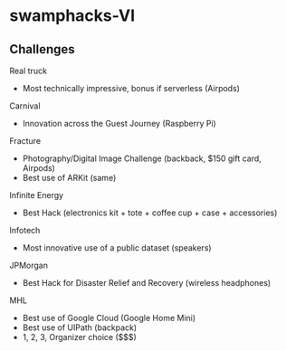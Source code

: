 # swamphacks-VI

## Challenges

Real truck
- Most technically impressive, bonus if serverless (Airpods)

Carnival
- Innovation across the Guest Journey (Raspberry Pi)

Fracture
- Photography/Digital Image Challenge (backback, $150 gift card, Airpods)
- Best use of ARKit (same)

Infinite Energy
- Best Hack (electronics kit + tote + coffee cup + case + accessories)

Infotech
- Most innovative use of a public dataset (speakers)

JPMorgan
- Best Hack for Disaster Relief and Recovery (wireless headphones)

MHL
- Best use of Google Cloud (Google Home Mini)
- Best use of UIPath (backpack)
- 1, 2, 3, Organizer choice ($$$)
